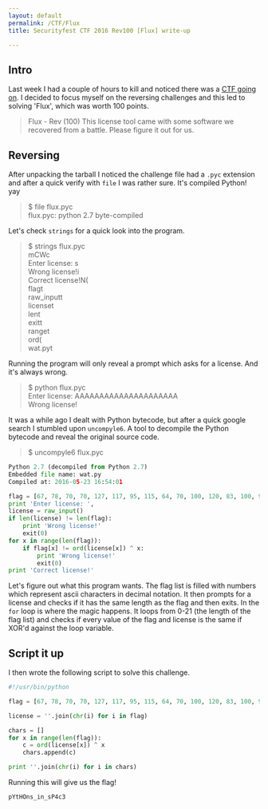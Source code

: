 ```yaml
---
layout: default
permalink: /CTF/Flux
title: Securityfest CTF 2016 Rev100 [Flux] write-up

---
```

## Intro
Last week I had a couple of hours to kill and noticed there was a [CTF going on](http://securityfest.ctf.rocks). I decided to focus myself on the reversing challenges and this led to solving 'Flux', which was worth 100 points.
 
>Flux - Rev (100) This license tool came with some software we recovered from a battle. Please figure it out for us.
 
## Reversing
 
After unpacking the tarball I noticed the challenge file had a `.pyc` extension and after a quick verify with `file` I was rather sure. It's compiled Python! yay

>$ file flux.pyc  
flux.pyc: python 2.7 byte-compiled


Let's check `strings` for a quick look into the program.

>$ strings flux.pyc  
mCWc  
Enter license: s  
Wrong license!i  
Correct license!N(  
flagt  
raw_inputt  
licenset  
lent  
exitt  
ranget  
ord(  
wat.pyt  
><module>


Running the program will only reveal a prompt which asks for a license. And it's always wrong.

>$ python flux.pyc  
Enter license:  AAAAAAAAAAAAAAAAAAAAA  
>Wrong license!


It was a while ago I dealt with Python bytecode, but after a quick google search I stumbled upon `uncompyle6`. A tool to decompile the Python bytecode and reveal the original source code.

>$ uncompyle6 flux.pyc  

```python
Python 2.7 (decompiled from Python 2.7)  
Embedded file name: wat.py  
Compiled at: 2016-05-23 16:54:01

flag = [67, 78, 70, 70, 127, 117, 95, 115, 64, 70, 100, 120, 83, 100, 96, 80, 99, 65, 38, 112, 39, 104]
print 'Enter license: ',
license = raw_input()
if len(license) != len(flag):
    print 'Wrong license!'
    exit(0)
for x in range(len(flag)):
    if flag[x] != ord(license[x]) ^ x:
        print 'Wrong license!'
        exit(0)
print 'Correct license!'
```

Let's figure out what this program wants. The flag list is filled with numbers which represent ascii characters in decimal notation. It then prompts for a license and checks if it has the same length as the flag and then exits. 
In the `for` loop is where the magic happens. It loops from 0-21 (the length of the flag list) and checks if every value of the flag and license is the same if XOR'd against the loop variable. 


## Script it up

I then wrote the following script to solve this challenge.

```python
#!/usr/bin/python

flag = [67, 78, 70, 70, 127, 117, 95, 115, 64, 70, 100, 120, 83, 100, 96, 80, 99, 65, 38, 112, 39, 104]

license = ''.join(chr(i) for i in flag)

chars = []
for x in range(len(flag)):
	c = ord(license[x]) ^ x
	chars.append(c)

print ''.join(chr(i) for i in chars)
```

Running this will give us the flag!

`pYtHOns_in_sP4c3`
